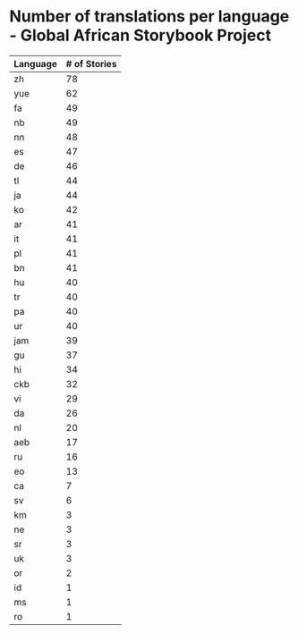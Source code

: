 # Number of translations per language - Global African Storybook Project

Language | # of Stories
-------- | ------------
zh | 78
yue | 62
fa | 49
nb | 49
nn | 48
es | 47
de | 46
tl | 44
ja | 44
ko | 42
ar | 41
it | 41
pl | 41
bn | 41
hu | 40
tr | 40
pa | 40
ur | 40
jam | 39
gu | 37
hi | 34
ckb | 32
vi | 29
da | 26
nl | 20
aeb | 17
ru | 16
eo | 13
ca | 7
sv | 6
km | 3
ne | 3
sr | 3
uk | 3
or | 2
id | 1
ms | 1
ro | 1
